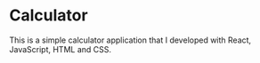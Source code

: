 # Calculator

This is a simple calculator application that I developed with React, JavaScript, HTML and CSS.
